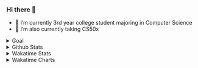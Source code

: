 ### Hi there 👋

- 🌱 I’m currently 3rd year college student majoring in Computer Science
- 🔭 I’m also currently taking CS50x

<details>
<summary>Goal</summary>

- [ ] CS50x
- [ ] CS50p
- [ ] 3 Major Projects

</details>

<details>
<summary>Github Stats</summary>
    <p>
        <img align="top" src="https://github-readme-stats.vercel.app/api?username=jhaimecando27">
        <img src="https://github-readme-stats.vercel.app/api/top-langs/?username=jhaimecando27">
    </p>
</details>

<details>
    <summary>Wakatime Stats</summary>
    <img src="https://github-readme-stats.vercel.app/api/wakatime?username=jhaimecando">
</details>


<details>
    <summary>Wakatime Charts</summary>
    <p>
        <a href="https://wakatime.com/@jhaimecando">
          <img align="left" width="45%" height="auto" src="https://wakatime.com/share/@jhaimecando/a635624a-5955-43e5-9e2f-444670e2bca1.svg" />
        </a>
        <a href="https://wakatime.com/@jhaimecando">
          <img align="right" width="45%" height="auto" src="https://wakatime.com/share/@jhaimecando/c357d5ea-7696-4c58-bf29-9fc80786ed9f.svg"" />
        </a>
    </p>
    <p>
        <a href="https://wakatime.com/@jhaimecando">
          <img align="left" width="45%" height="auto" src="https://wakatime.com/share/@jhaimecando/b811378b-f32c-4c3b-8fe4-5fbc5b008163.svg" />
        </a>
        <a href="https://wakatime.com/@jhaimecando">
          <img align="right" width="45%" height="auto" src="https://wakatime.com/share/@jhaimecando/604e5144-0fe1-47d8-833b-ccbf4760de18.svg"" />
        </a>
    </p>
</details>

